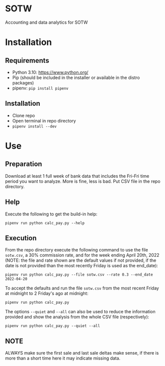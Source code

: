 # SOTW
Accounting and data analytics for SOTW

# Installation
## Requirements
* Python 3.10: https://www.python.org/
* Pip (should be included in the installer or available in the distro packages)
* pipenv: `pip install pipenv`

## Installation
* Clone repo
* Open terminal in repo directory
* `pipenv install --dev`

# Use
## Preparation
Download at least 1 full week of bank data that includes the Fri-Fri time period you want to analyze. More is fine, less is bad. Put CSV file in the repo directory.

## Help
Execute the following to get the build-in help:

`pipenv run python calc_pay.py --help`

## Execution
From the repo directory execute the following command to use the file `sotw.csv`, a 30% commission rate, and for the week ending April 20th, 2022 (NOTE: the file and rate shown are the default values if not provided, if the date is not provided than the most recently Friday is used as the end_date):

`pipenv run python calc_pay.py --file sotw.csv --rate 0.3 --end_date 2022-04-20`

To accept the defaults and run the file `sotw.csv` from the most recent Friday at midnight to 2 Friday's ago at midnight:

`pipenv run python calc_pay.py`

The options `--quiet` and `--all` can also be used to reduce the information provided and show the analysis from the whole CSV file (respectively):

`pipenv run python calc_pay.py --quiet --all`

## NOTE
ALWAYS make sure the first sale and last sale deltas make sense, if there is more than a short time here it may indicate missing data.
